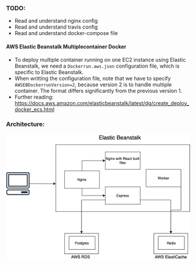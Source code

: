### TODO:
- Read and understand nginx config
- Read and understand travis config
- Read and understand docker-compose file


#### AWS Elastic Beanstalk Multiplecontainer Docker
 - To deploy multiple container running on one EC2 instance using Elastic Beanstalk, we need a `Dockerrun.aws.json` configuration file, which is specific to Elastic Beanstalk.
 - When writting the configuration file, note that we have to specify `AWSEBDockerrunVersion=2`, because version 2 is to handle multiple container. The format differs significantly from the previous version 1.
 - Further reading: https://docs.aws.amazon.com/elasticbeanstalk/latest/dg/create_deploy_docker_ecs.html

### Architecture:
<img src="misc/Architecture.jpg" width="700">